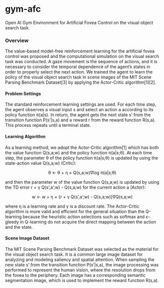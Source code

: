 # gym-afc

Open AI Gym Environment for Artificial Fovea Control on the visual object search task.

### Overview

The value-based model-free reinforcement learning for the artificial fovea control was
proposed and the computational simulation on the visual search task was conducted. A gaze
movement is the sequence of actions, and it is necessary to consider the temporal dependence of
the agent’s states in order to properly select the next action. We trained the agent to learn the
policy of the visual object search task in scene images of the MIT Scene Parsing Benchmark
Dataset[3] by applying the Actor-Critic algorithm[1][2].

#### Problem Settings

The standard reinforcement learning settings are used. For each time step, the agent observes
a visual input s and select an action a according to its policy function π(a|s). In return, the agent
gets the next state s’ from the transition function P(s’|s,a) and a reward r from the reward
function R(s,a). This process repeats until a terminal state.

#### Learning Algorithm
As a learning method, we adopt the Actor-Critic algorithm[1] which has both the value
function Q(s,a;w) and the policy function π(a|s;θ). At each time step, the parameter θ of the
policy function π(a|s;θ) is updated by using the state-action value Q(s,a;w) (Critic):

<p align="center">
θ ← θ + η × Q(s,a;w)∇log π(a|s;θ)
</p>

and then the parameter w of the value function Q(s,a;w) is updated by using the TD error r + γ
Q(s’,a’;w) - Q(s,a;w) for the current action a (Actor):

<div style="text-align: center;">
w ← w + η × {r + γ Q(s’,a’;w) - Q(s,a;w)}∇Q(s,a;w)
</div>

where η is a learning rate and γ is a discount rate. The Actor-Critic algorithm is more valid and
efficient for the general situation than the Q-learning because the heuristic action selections
such as softmax and ε-gleedy in Q-learning do not acquire the direct mapping between the
action and the state.

#### Scene Image Dataset

The MIT Scene Parsing Benchmark Dataset was selected as the material for the visual object
search task. It is a common large image dataset for analyzing and modeling saliency and spatial
attention. When sampling the new state s’ from the transition function P(s’|s,a), the image
processing was performed to represent the human vision, where the resolution drops from the
fovea to the periphery. Each image has a corresponding semantic segmentation image, which is
used to implement the reward function R(s,a).

```
```
